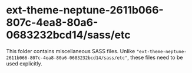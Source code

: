 # ext-theme-neptune-2611b066-807c-4ea8-80a6-0683232bcd14/sass/etc

This folder contains miscellaneous SASS files. Unlike `"ext-theme-neptune-2611b066-807c-4ea8-80a6-0683232bcd14/sass/etc"`, these files
need to be used explicitly.

